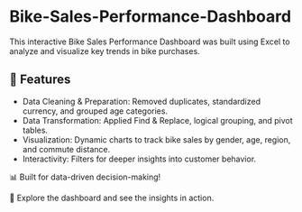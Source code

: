 # Bike-Sales-Performance-Dashboard

 

This interactive Bike Sales Performance Dashboard was built using Excel to analyze and visualize key trends in bike purchases.  

## 🚀 Features  
- Data Cleaning & Preparation: Removed duplicates, standardized currency, and grouped age categories.  
- Data Transformation: Applied Find & Replace, logical grouping, and pivot tables.  
- Visualization: Dynamic charts to track bike sales by gender, age, region, and commute distance.  
- Interactivity: Filters for deeper insights into customer behavior.  

📊 Built for data-driven decision-making!  

🔗 Explore the dashboard and see the insights in action.  
